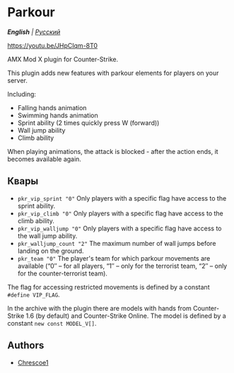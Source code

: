 # Parkour

_**English** | [Русский](README.ru.md)_

https://youtu.be/JHpCIqm-8T0

AMX Mod X plugin for Counter-Strike.

This plugin adds new features with parkour elements for players on your server.

Including:
- Falling hands animation
- Swimming hands animation
- Sprint ability (2 times quickly press W (forward))
- Wall jump ability
- Climb ability

When playing animations, the attack is blocked - after the action ends, it becomes available again.

## Квары
- ```pkr_vip_sprint "0"``` Only players with a specific flag have access to the sprint ability.
- ```pkr_vip_climb "0"``` Only players with a specific flag have access to the climb ability.
- ```pkr_vip_walljump "0"``` Only players with a specific flag have access to the wall jump ability.
- ```pkr_walljump_count "2"``` The maximum number of wall jumps before landing on the ground.
- ```pkr_team "0"``` The player's team for which parkour movements are available (“0″ – for all players, “1″ – only for the terrorist team, “2″ – only for the counter-terrorist team).

The flag for accessing restricted movements is defined by a constant `#define VIP_FLAG`.

In the archive with the plugin there are models with hands from Counter-Strike 1.6 (by default) and Counter-Strike Online. The model is defined by a constant `new const MODEL_V[]`.

## Authors
- [Chrescoe1](https://github.com/Chrescoe1)
